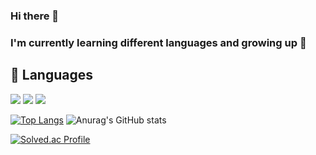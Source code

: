 ### Hi there 👋
### I'm currently learning different languages and growing up 🌱

## 💪 Languages 
<img src="https://img.shields.io/badge/Java-007396?style=flat-square&logo=Java&logoColor=white"/> <img src="https://img.shields.io/badge/Spring-6DB33F?style=flat-square&logo=Spring&logoColor=white"/> <img src="https://img.shields.io/badge/Python-3776AB?style=flat-square&logo=Python&logoColor=white"/> 

[![Top Langs](https://github-readme-stats.vercel.app/api/top-langs/?username=dlrkgus000&layout=compact)](https://github.com/dlrkgus000/github-readme-stats)
![Anurag's GitHub stats](https://github-readme-stats.vercel.app/api?username=dlrkgus000&show_icons=true&theme=radical)


[![Solved.ac Profile](http://mazassumnida.wtf/api/v2/generate_badge?boj=dlrkgus000)](https://solved.ac/dlrkgus000/)



<!--
**Ga-Long/Ga-Long** is a ✨ _special_ ✨ repository because its `README.md` (this file) appears on your GitHub profile.

Here are some ideas to get you started:

- 🔭 I’m currently working on ...
- 🌱 I’m currently learning ...
- 👯 I’m looking to collaborate on ...
- 🤔 I’m looking for help with ...
- 💬 Ask me about ...
- 📫 How to reach me: ...
- 😄 Pronouns: ...
- ⚡ Fun fact: ...
--> 

